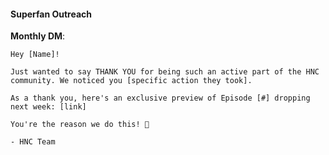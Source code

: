 #### Superfan Outreach

**Monthly DM**:

```
Hey [Name]!

Just wanted to say THANK YOU for being such an active part of the HNC community. We noticed you [specific action they took].

As a thank you, here's an exclusive preview of Episode [#] dropping next week: [link]

You're the reason we do this! 🤠

- HNC Team
```
